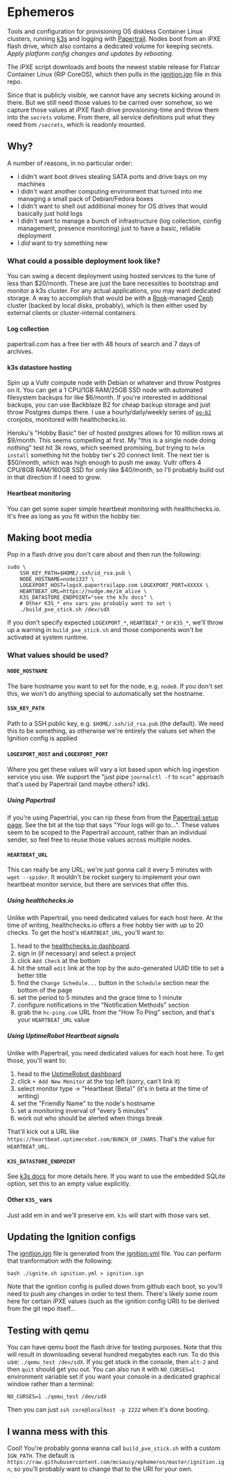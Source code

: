 # Ephemeros

Tools and configuration for provisioning OS diskless Container Linux clusters,
running [k3s](https://k3s.io) and logging with
[Papertrail](https://papertrail.com). Nodes boot from an iPXE flash drive,
which also contains a dedicated volume for keeping secrets. *Apply platform
config changes and updates by rebooting.*

The iPXE script downloads and boots the newest stable release for Flatcar
Container Linux (RIP CoreOS), which then pulls in the
[ignition.ign](ignition.ign) file in this repo.

Since that is publicly visible, we cannot have any secrets kicking around in
there. But we still need those values to be carried over somehow, so we capture
those values at iPXE flash drive provisioning-time and throw them into the
`secrets` volume. From there, all service definitions pull what they need from
`/secrets`, which is readonly mounted.

## Why?

A number of reasons, in no particular order:

- I didn't want boot drives stealing SATA ports and drive bays on my machines
- I didn't want another computing environment that turned into me managing a
  small pack of Debian/Fedora boxes
- I didn't want to shell out additional money for OS drives that would
  basically just hold logs
- I didn't want to manage a bunch of infrastructure (log collection, config
  management, presence monitoring) just to have a basic, reliable deployment
- I *did* want to try something new

### What could a possible deployment look like?

You can swing a decent deployment using hosted services to the tune of less
than $20/month. These are just the bare necessities to bootstrap and monitor a
k3s cluster. For any actual applications, you may want dedicated storage. A
way to accomplish that would be with a [Rook](https://rook.io)-managed [Ceph](
https://ceph.io) cluster (backed by local disks, probably), which is then
either used by external clients or cluster-internal containers.

#### Log collection
papertrail.com has a free tier with 48 hours of search and 7 days of archives.

#### k3s datastore hosting
Spin up a Vultr compute node with Debian or whatever and throw Postgres on it.
You can get a 1 CPU/1GB RAM/25GB SSD node with automated filesystem backups for
like $6/month. If you're interested in additional backups, you can use
Backblaze B2 for cheap backup storage and just throw Postgres dumps there.
I use a hourly/daily/weekly series of
[`pg-b2`](https://github.com/mcsaucy/pg-b2) cronjobs, monitored with
healthchecks.io.

Heroku's "Hobby Basic" tier of hosted postgres allows for 10 million rows at
$9/month. This seems compelling at first. My "this is a single node doing
nothing" test hit 3k rows, which seemed promising, but trying to `helm install`
something hit the hobby tier's 20 connect limit. The next tier is $50/month,
which was high enough to push me away. Vultr offers 4 CPU/8GB RAM/160GB SSD for
only like $40/month, so I'll probably build out in that direction if I need to
grow.

#### Heartbeat monitoring
You can get some super simple heartbeat monitoring with healthchecks.io. It's
free as long as you fit within the hobby tier.

## Making boot media

Pop in a flash drive you don't care about and then run the following:

```shell
sudo \
    SSH_KEY_PATH=$HOME/.ssh/id_rsa.pub \
    NODE_HOSTNAME=node1337 \
    LOGEXPORT_HOST=logsX.papertrailapp.com LOGEXPORT_PORT=XXXXX \
    HEARTBEAT_URL=https://nudge.me/im_alive \
    K3S_DATASTORE_ENDPOINT="see the k3s docs" \
    # Other K3S_* env vars you probably want to set \
    ./build_pxe_stick.sh /dev/sdX
```

If you don't specify expected `LOGEXPORT_*`, `HEARTBEAT_*` or `K3S_*`, we'll
throw up a warning in `build_pxe_stick.sh` and those components won't be
activated at system runtime.

### What values should be used?

#### `NODE_HOSTNAME`

The bare hostname you want to set for the node, e.g. `node0`. If you don't set
this, we won't do anything special to automatically set the hostname. 

#### `SSH_KEY_PATH`

Path to a SSH public key, e.g. `$HOME/.ssh/id_rsa.pub` (the default). We need
this to be something, as otherwise we're entirely the values set when the
Ignition config is applied

#### `LOGEXPORT_HOST` and `LOGEXPORT_PORT`

Where you get these values will vary a lot based upon which log ingestion
service you use. We support the "just pipe `journalctl -f` to `ncat`" approach
that's used by Papertrail (and maybe others? idk).

##### Using Papertrail

If you're using Papertrial, you can rip these from from the
[Papertrail setup page](
https://papertrailapp.com/systems/setup?type=system&platform=unix). See the bit
at the top that says "Your logs will go to...". These values seem to be scoped
to the Papertrail account, rather than an individual sender, so feel free to
reuse those values across multiple nodes.

#### `HEARTBEAT_URL`

This can really be any URL; we're just gonna call it every 5 minutes with
`wget --spider`. It wouldn't be rocket surgery to implement your own heartbeat
monitor service, but there are services that offer this.

##### Using healthchecks.io

Unlike with Papertrail, you need dedicated values for each host here. At the
time of writing, healthchecks.io offers a free hobby tier with up to 20 checks.
To get the host's `HEARTBEAT_URL`, you'll want to:

1.  head to the [healthchecks.io dashboard](https://healthchecks.io).
2.  sign in (if necessary) and select a project
3.  click `Add Check` at the bottom
4.  hit the small `edit` link at the top by the auto-generated UUID title to
    set a better title
5.  find the `Change Schedule...` button in the `Schedule` section near the
    bottom of the page
6.  set the period to 5 minutes and the grace time to 1 minute
7.  configure notifications in the "Notification Methods" section
8.  grab the `hc-ping.com` URL from the "How To Ping" section, and that's your
    `HEARTBEAT_URL` value

##### Using UptimeRobot Heartbeat signals

Unlike with Papertrail, you need dedicated values for each host here. To get
those, you'll want to:

1.  head to the [UptimeRobot dashboard](
    https://uptimerobot.com/dashboard#mainDashboard)
2.  click `+ Add New Monitor` at the top left (sorry, can't link it)
3.  select monitor type -> "Heartbeat (Beta)" (it's in beta at the time of
    writing)
4.  set the "Friendly Name" to the node's hostname
5.  set a monitoring inverval of "every 5 minutes"
6.  work out who should be alerted when things break

That'll kick out a URL like `https://heartbeat.uptimerobot.com/BUNCH_OF_CHARS`.
That's the value for `HEARTBEAT_URL`.

#### `K3S_DATASTORE_ENDPOINT`

See [k3s docs](https://rancher.com/docs/k3s/latest/en/installation/datastore/)
for more details here. If you want to use the embedded SQLite option, set this
to an empty value explicitly.

#### Other `K3S_` vars

Just add em in and we'll preserve em. `k3s` will start with those vars set.

## Updating the Ignition configs

The [ignition.ign](ignition.ign) file is generated from the
[ignition.yml](ignition.yml) file. You can perform that tranformation with
the following:

```shell
bash ./ignite.sh ignition.yml > ignition.ign
```

Note that the ignition config is pulled down from github each boot, so you'll
need to push any changes in order to test them. There's likely some room here
for certain iPXE values (such as the ignition config URI) to be derived from
the git repo itself...

## Testing with qemu

You can have qemu boot the flash drive for testing purposes. Note that this
will result in downloading several hundred megabytes each run. To do this use:
`./qemu_test /dev/sdX`. If you get stuck in the console, then `alt-2` and then
`quit` should get you out. You can also run it with `NO_CURSES=1` environment
variable set if you want your console in a dedicated graphical window rather
than a terminal:

```shell
NO_CURSES=1 ./qemu_test /dev/sdX
```

Then you can just `ssh core@localhost -p 2222` when it's done booting.

## I wanna mess with this

Cool! You're probably gonna wanna call `build_pxe_stick.sh` with a custom
`IGN_PATH`. The default is
`https://raw.githubusercontent.com/mcsaucy/ephemeros/master/ignition.ign`, so
you'll probably want to change that to the URI for your own.
